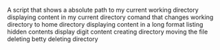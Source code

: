 A script that shows a absolute path to my current working directory
displaying content in my current directory
comand that changes working directory to home directory
displaying content in a long format
listing hidden contents
display digit content
creating directory
moving the file
deleting betty
deleting directory
